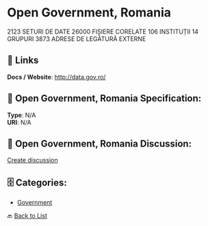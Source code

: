# Open Government, Romania


2123 SETURI DE DATE 26000 FIȘIERE CORELATE 106 INSTITUȚII 14 GRUPURI 3873 ADRESE DE LEGĂTURĂ EXTERNE

##  🔗 Links
**Docs / Website**: http://data.gov.ro/

## 🧬 Open Government, Romania Specification:
**Type**: N/A  
**URI**: N/A

## 💬 Open Government, Romania Discussion:
[Create discussion](https://github.com/apis-list/apis-list/discussions/new)

## 🗄️ Categories:
- [Government](https://github.com/apis-list/apis-list#government-)




🔙 [Back to List](https://github.com/apis-list/apis-list)
